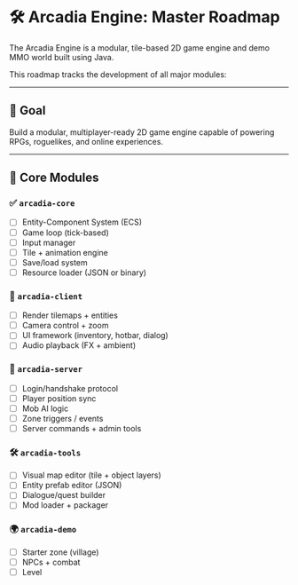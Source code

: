 # 🛠 Arcadia Engine: Master Roadmap

The Arcadia Engine is a modular, tile-based 2D game engine and demo MMO world built using Java.

This roadmap tracks the development of all major modules:

---

## 🎯 Goal

Build a modular, multiplayer-ready 2D game engine capable of powering RPGs, roguelikes, and online experiences.

---

## 🧱 Core Modules

### ✅ `arcadia-core`
- [ ] Entity-Component System (ECS)
- [ ] Game loop (tick-based)
- [ ] Input manager
- [ ] Tile + animation engine
- [ ] Save/load system
- [ ] Resource loader (JSON or binary)

### 🚀 `arcadia-client`
- [ ] Render tilemaps + entities
- [ ] Camera control + zoom
- [ ] UI framework (inventory, hotbar, dialog)
- [ ] Audio playback (FX + ambient)

### 🧠 `arcadia-server`
- [ ] Login/handshake protocol
- [ ] Player position sync
- [ ] Mob AI logic
- [ ] Zone triggers / events
- [ ] Server commands + admin tools

### 🛠 `arcadia-tools`
- [ ] Visual map editor (tile + object layers)
- [ ] Entity prefab editor (JSON)
- [ ] Dialogue/quest builder
- [ ] Mod loader + packager

### 🌍 `arcadia-demo`
- [ ] Starter zone (village)
- [ ] NPCs + combat
- [ ] Level
